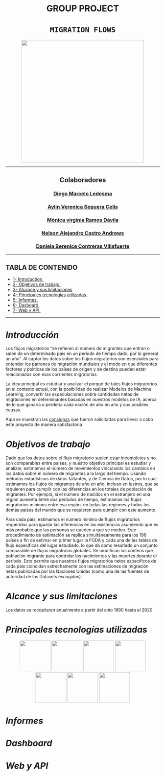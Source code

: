 <h1 align='center'>
 <b>GROUP PROJECT</b>
</h1>
 
# <h1 align="center">**`MIGRATION FLOWS`**</h1>

<p align='center'>
<img src = 'https://www.bbva.com/wp-content/uploads/2016/12/ANUARIO-MIGRACI%C3%93N-1.jpg' height = 400>
<p>

<hr>
<h2 align="center">Colaboradores</h2>

<h3 align="center"><a href=https://github.com/Diemale>Diego Marcelo Ledesma</a></h3>
 <h3 align="center"><a href="https://github.com/Aylinv94">Aylin Veronica Sequera Celis</a></h3>
<h3 align="center"><a href=https://github.com/MonicaV84 >Mónica virginia Ramos Dávila</a></h3>
<h3 align="center"><a href=https://github.com/Armegas)>Nelson Alejandro Castro Andrews</a></h3>
<h3 align="center"><a href=https://github.com/DanielaCoVi>Daniela Berenice Contreras Villafuerte</a></h3>
<hr>

## **TABLA DE CONTENIDO**  
+ [1- Introduction.](#Introduction) 
+ [2- Objetivos de trabajo.](#work-objectives)
+ [3- Alcance y sus limitaciones](#alcance-y-sus-limitaciones)
+ [4- Principales tecnologías utilizadas.](#principales-tecnologías-utilizadas)
+ [5- Informes.](#informes)
+ [6- Dasboard.](#Dashboard)
+ [7- Web y API.](#Web-y-API)
<hr>

# *Introducción*
Los flujos migratorios “se refieren al número de migrantes que entran o salen de un  determinado país  en un período  de  tiempo dado, por lo general un año”. Al captar los datos sobre los flujos migratorios son esenciales para entender los patrones de migración mundiales y el modo en que diferentes factores y políticas de los  países    de   origen  y  de  destino    pueden   estar    relacionados    con    esas    corrientes   migratorias.

La idea principal es estudiar y analizar el porqué de tales flujos migratorios en el contexto actual, con la posibilidad de realizar Modelos de Machine Learning,  convertir las especulaciones sobre cantidades netas de migraciones en determinantes basadas en nuestros modelos de IA, acerca de lo que ganaría o perdería cada nación de año en año y sus posibles causas. 

Aqui se muestran las <a href="https://github.com/aylinv94/Flujos_Migratorios/blob/main/Consignas.md">consignas</a> </strong> que fueron solicitadas para llevar a cabo este proyecto de manera satisfactoria

# *Objetivos de trabajo* 

Dado que los datos sobre el flujo migratorio suelen estar incompletos y no son comparables entre países, y nuestro objetivo principal es estudiar y analizar, estimamos el número de movimientos vinculando los cambios en los datos sobre el número de migrantes a lo largo del tiempo. Usando métodos estadísticos de datos faltantes, y de Ciencia de Datos, por lo cual estimamos los flujos de migrantes de año en año, incluso en lustros, que se requieren para cumplir con las diferencias en los totales de población de migrantes. Por ejemplo, si el número de nacidos en el extranjero en una región aumenta entre dos períodos de tiempo, estimamos los flujos migratorios mínimos entre esa región. en todas las regiones y todos los demás países del mundo que se requieren para cumplir con este aumento.

Para cada país, estimamos el número mínimo de flujos migratorios requeridos para igualar las diferencias en las existencias asumiendo que es más probable que las personas se queden a que se muden. Este procedimiento de estimación se replica simultáneamente para los 196 países a fin de estimar en primer lugar la FODA y cada una de las tablas de flujo específicas del lugar estudiado, lo que da como resultado un conjunto comparable de flujos migratorios globales. Se modifican los conteos que población migrante para controlar los nacimientos y las muertes durante el período. Esto permite que nuestros flujos migratorios netos específicos de cada país coincidan estrechamente con las estimaciones de migración netas publicadas por las Naciones Unidas (como una de las fuentes de autoridad de los Datasets escogidos).
# *Alcance y sus limitaciones* 
Los datos se recopilaran anualmente a partir del anio 1990 hasta el 2020

# *Principales tecnologías utilizadas*  
<p align='center'>
<img src = 'https://th.bing.com/th/id/OIP.DYNJuYOGc_lgPwwBc3z0iQAAAA?pid=ImgDet&rs=1' height = 100>
<img src = 'https://academia.crandi.com/wp-content/uploads/2021/06/canstockphoto13085820.jpg' height = 100>
<img src = 'https://www.kindpng.com/picc/m/159-1595848_python-logo-png-transparent-background-python-logo-png.png' height = 100>
<img src = 'https://th.bing.com/th/id/OIP.eTCbdR_AFzbqHMPXhrJWUQAAAA?pid=ImgDet&rs=1' height = 100>
 <img src = 'https://th.bing.com/th/id/OIP.LhP_9Mg7jSkMxu3BpWTVbwHaEH?w=283&h=180&c=7&r=0&o=5&pid=1.7' height = 100>
<img src = 'https://arteoconseil.fr/wp-content/uploads/2018/02/Trello-logo-.png' height = 100>
<img src = 'https://th.bing.com/th/id/R.c15998200967904850a611156c4d4d57?rik=MBqtw9X%2f5gfxMA&pid=ImgRaw&r=0' height = 100>
<p>

# *Informes*
 
 
 # *Dashboard*
 
 # *Web y API*
